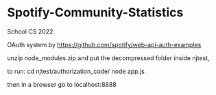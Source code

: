 # Spotify-Community-Statistics
School CS 2022

OAuth system by https://github.com/spotify/web-api-auth-examples

unzip node_modules.zip and put the decompressed folder inside njtest,

to run:
cd njtest/authorization_code/ 
node app.js

then in a browser go to localhost:8888
